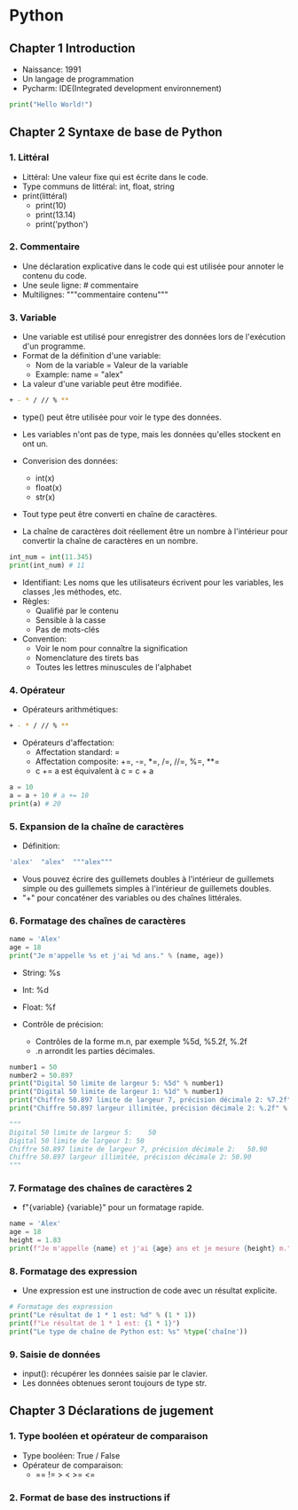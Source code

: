 # Python

## Chapter 1 Introduction

- Naissance: 1991
- Un langage de programmation
- Pycharm: IDE(Integrated development environnement)

```python
print("Hello World!")
```

## Chapter 2 Syntaxe de base de Python

### 1. Littéral

- Littéral: Une valeur fixe qui est écrite dans le code.
- Type communs de littéral: int, float, string
- print(littéral)
  - print(10)
  - print(13.14)
  - print('python')

### 2. Commentaire

- Une déclaration explicative dans le code qui est utilisée pour annoter le contenu du code.
- Une seule ligne: # commentaire
- Multilignes: """commentaire contenu"""

### 3. Variable

- Une variable est utilisé pour enregistrer des données lors de l'exécution d'un programme.
- Format de la définition d'une variable:
  - Nom de la variable = Valeur de la variable
  - Example: name = "alex"
- La valeur d'une variable peut être modifiée.

```bash
+ - * / // % **
```

- type() peut être utilisée pour voir le type des données.
- Les variables n'ont pas de type, mais les données qu'elles stockent en ont un.

- Converision des données:
  - int(x)
  - float(x)
  - str(x)
- Tout type peut être converti en chaîne de caractères.

- La chaîne de caractères doit réellement être un nombre à l'intérieur pour convertir la chaîne de caractères en un nombre.

```python
int_num = int(11.345)
print(int_num) # 11
```

- Identifiant: Les noms que les utilisateurs écrivent pour les variables, les classes ,les méthodes, etc.
- Règles:
  - Qualifié par le contenu
  - Sensible à la casse
  - Pas de mots-clés
- Convention:
  - Voir le nom pour connaître la signification
  - Nomenclature des tirets bas
  - Toutes les lettres minuscules de l'alphabet

### 4. Opérateur

- Opérateurs arithmétiques:

```bash
+ - * / // % **
```

- Opérateurs d'affectation:
  - Affectation standard: =
  - Affectation composite: +=, -=, *=, /=, //=, %=, **=
  - c += a est équivalent à c = c + a

```python
a = 10
a = a + 10 # a += 10
print(a) # 20
```

### 5. Expansion de la chaîne de caractères

- Définition:

```bash
'alex'  "alex"  """alex"""
```

- Vous pouvez écrire des guillemets doubles à l'intérieur de guillemets simple ou des guillemets simples à l'intérieur de guillemets doubles.
- "+" pour concaténer des variables ou des chaînes littérales.

### 6. Formatage des chaînes de caractères

```python
name = 'Alex'
age = 18
print("Je m'appelle %s et j'ai %d ans." % (name, age))
```

- String: %s
- Int: %d
- Float: %f

- Contrôle de précision:
  - Contrôles de la forme m.n, par exemple %5d, %5.2f, %.2f
  - .n arrondit les parties décimales.

```python
number1 = 50
number2 = 50.897
print("Digital 50 limite de largeur 5: %5d" % number1)
print("Digital 50 limite de largeur 1: %1d" % number1)
print("Chiffre 50.897 limite de largeur 7, précision décimale 2: %7.2f" % number2)
print("Chiffre 50.897 largeur illimitée, précision décimale 2: %.2f" % number2)

"""
Digital 50 limite de largeur 5:    50
Digital 50 limite de largeur 1: 50
Chiffre 50.897 limite de largeur 7, précision décimale 2:   50.90
Chiffre 50.897 largeur illimitée, précision décimale 2: 50.90
"""
```

### 7. Formatage des chaînes de caractères 2

- f"{variable} {variable}" pour un formatage rapide.

```python
name = 'Alex'
age = 18
height = 1.83
print(f"Je m'appelle {name} et j'ai {age} ans et je mesure {height} m.")
```

### 8. Formatage des expression

- Une expression est une instruction de code avec un résultat explicite.

```python
# Formatage des expression
print("Le résultat de 1 * 1 est: %d" % (1 * 1))
print(f"Le résultat de 1 * 1 est: {1 * 1}")
print("Le type de chaîne de Python est: %s" %type('chaîne'))
```

### 9. Saisie de données

- input(): récupérer les données saisie par le clavier.
- Les données obtenues seront toujours de type str.

## Chapter 3 Déclarations de jugement

### 1. Type booléen et opérateur de comparaison

- Type booléen: True / False
- Opérateur de comparaison:
  - == != > < >= <=

### 2. Format de base des instructions if



